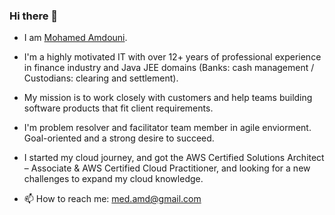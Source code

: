 ### Hi there 👋
- I am [Mohamed Amdouni](https://www.linkedin.com/in/mohamedamdouni/). 
- I'm a highly motivated IT with over 12+ years of professional experience in finance industry and Java JEE domains (Banks: cash management / Custodians: clearing and settlement).
- My mission is to work closely with customers and help teams building software products that fit client requirements.
- I'm problem resolver and facilitator team member in agile enviorment. Goal-oriented and a strong desire to succeed.
- I started my cloud journey, and got the AWS Certified Solutions Architect – Associate & AWS Certified Cloud Practitioner, and looking for a new challenges to expand my cloud knowledge.

- 📫 How to reach me: med.amd@gmail.com

